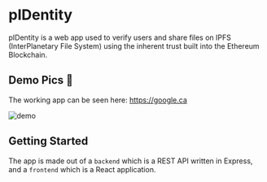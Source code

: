# pIDentity

pIDentity is a web app used to verify users and share files on IPFS (InterPlanetary File System) using the inherent trust built into the Ethereum Blockchain.

## Demo Pics 🚀

The working app can be seen here: https://google.ca

![demo](https://uploads.toptal.io/blog/image/125794/toptal-blog-image-1522395423193-b3227ea1f43c6cbb9f78e090bd7bb2ee.gif)

## Getting Started

The app is made out of a `backend` which is a REST API written in Express, and a `frontend` which is a React  application.

